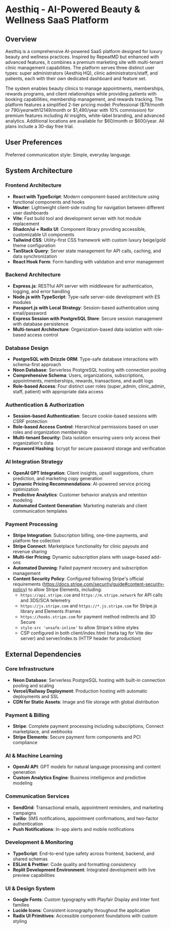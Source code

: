 # Aesthiq - AI-Powered Beauty & Wellness SaaS Platform

## Overview

Aesthiq is a comprehensive AI-powered SaaS platform designed for luxury beauty and wellness practices. Inspired by RepeatMD but enhanced with advanced features, it combines a premium marketing site with multi-tenant clinic management capabilities. The platform serves three distinct user types: super administrators (Aesthiq HQ), clinic administrators/staff, and patients, each with their own dedicated dashboard and feature set.

The system enables beauty clinics to manage appointments, memberships, rewards programs, and client relationships while providing patients with booking capabilities, membership management, and rewards tracking. The platform features a simplified 2-tier pricing model: Professional ($79/month or $790/year with 12% commission) for core features, and Enterprise ($149/month or $1,490/year with 10% commission) for premium features including AI insights, white-label branding, and advanced analytics. Additional locations are available for $60/month or $600/year. All plans include a 30-day free trial.

## User Preferences

Preferred communication style: Simple, everyday language.

## System Architecture

### Frontend Architecture
- **React with TypeScript**: Modern component-based architecture using functional components and hooks
- **Wouter**: Lightweight client-side routing for navigation between different user dashboards
- **Vite**: Fast build tool and development server with hot module replacement
- **Shadcn/ui + Radix UI**: Component library providing accessible, customizable UI components
- **Tailwind CSS**: Utility-first CSS framework with custom luxury beige/gold theme configuration
- **TanStack Query**: Server state management for API calls, caching, and data synchronization
- **React Hook Form**: Form handling with validation and error management

### Backend Architecture
- **Express.js**: RESTful API server with middleware for authentication, logging, and error handling
- **Node.js with TypeScript**: Type-safe server-side development with ES modules
- **Passport.js with Local Strategy**: Session-based authentication using email/password
- **Express Session with PostgreSQL Store**: Secure session management with database persistence
- **Multi-tenant Architecture**: Organization-based data isolation with role-based access control

### Database Design
- **PostgreSQL with Drizzle ORM**: Type-safe database interactions with schema-first approach
- **Neon Database**: Serverless PostgreSQL hosting with connection pooling
- **Comprehensive Schema**: Users, organizations, subscriptions, appointments, memberships, rewards, transactions, and audit logs
- **Role-based Access**: Four distinct user roles (super_admin, clinic_admin, staff, patient) with appropriate data access

### Authentication & Authorization
- **Session-based Authentication**: Secure cookie-based sessions with CSRF protection
- **Role-based Access Control**: Hierarchical permissions based on user roles and organization membership
- **Multi-tenant Security**: Data isolation ensuring users only access their organization's data
- **Password Hashing**: bcrypt for secure password storage and verification

### AI Integration Strategy
- **OpenAI GPT Integration**: Client insights, upsell suggestions, churn prediction, and marketing copy generation
- **Dynamic Pricing Recommendations**: AI-powered service pricing optimization
- **Predictive Analytics**: Customer behavior analysis and retention modeling
- **Automated Content Generation**: Marketing materials and client communication templates

### Payment Processing
- **Stripe Integration**: Subscription billing, one-time payments, and platform fee collection
- **Stripe Connect**: Marketplace functionality for clinic payouts and revenue sharing
- **Multi-tier Pricing**: Dynamic subscription plans with usage-based add-ons
- **Automated Dunning**: Failed payment recovery and subscription management
- **Content Security Policy**: Configured following Stripe's official requirements (https://docs.stripe.com/security/guide#content-security-policy) to allow Stripe Elements, including:
  - `https://api.stripe.com` and `https://m.stripe.network` for API calls and 3DS/SCA telemetry
  - `https://js.stripe.com` and `https://*.js.stripe.com` for Stripe.js library and Elements iframes
  - `https://hooks.stripe.com` for payment method redirects and 3D Secure
  - `style-src 'unsafe-inline'` to allow Stripe's inline styles
  - CSP configured in both client/index.html (meta tag for Vite dev server) and server/index.ts (HTTP header for production)

## External Dependencies

### Core Infrastructure
- **Neon Database**: Serverless PostgreSQL hosting with built-in connection pooling and scaling
- **Vercel/Railway Deployment**: Production hosting with automatic deployments and SSL
- **CDN for Static Assets**: Image and file storage with global distribution

### Payment & Billing
- **Stripe**: Complete payment processing including subscriptions, Connect marketplace, and webhooks
- **Stripe Elements**: Secure payment form components and PCI compliance

### AI & Machine Learning
- **OpenAI API**: GPT models for natural language processing and content generation
- **Custom Analytics Engine**: Business intelligence and predictive modeling

### Communication Services
- **SendGrid**: Transactional emails, appointment reminders, and marketing campaigns
- **Twilio**: SMS notifications, appointment confirmations, and two-factor authentication
- **Push Notifications**: In-app alerts and mobile notifications

### Development & Monitoring
- **TypeScript**: End-to-end type safety across frontend, backend, and shared schemas
- **ESLint & Prettier**: Code quality and formatting consistency
- **Replit Development Environment**: Integrated development with live preview capabilities

### UI & Design System
- **Google Fonts**: Custom typography with Playfair Display and Inter font families
- **Lucide Icons**: Consistent iconography throughout the application
- **Radix UI Primitives**: Accessible component foundations with custom styling